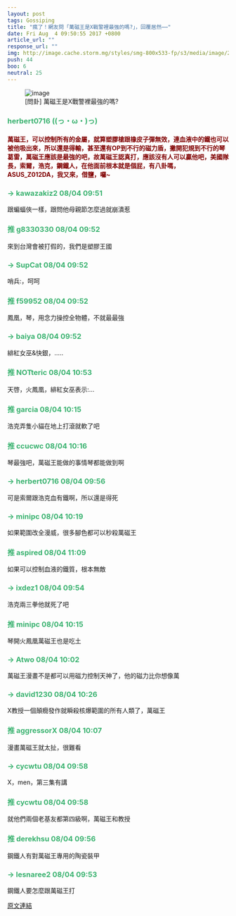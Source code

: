 ```yaml
---
layout: post
tags: Gossiping
title: "瘋了！網友問「萬磁王是X戰警裡最強的嗎?」，回覆居然⋯⋯"
date: Fri Aug  4 09:50:55 2017 +0800
article_url: ""
response_url: ""
img: http://image.cache.storm.mg/styles/smg-800x533-fp/s3/media/image/2017/01/20/20170120-030139_U7533_M240358_18e7.jpg?itok=p4rma0yt
push: 44
boo: 6
neutral: 25
---
```


<figure>
<img src="http://image.cache.storm.mg/styles/smg-800x533-fp/s3/media/image/2017/01/20/20170120-030139_U7533_M240358_18e7.jpg?itok=p4rma0yt" alt="image">
<figcaption>
[問卦] 萬磁王是X戰警裡最強的嗎?
</figcaption>
</figure>



<h3 style="color:MediumSeaGreen;">herbert0716 ((っ・ω・)っ)</h3>

<h4 style="color:Maroon;">萬磁王，可以控制所有的金屬，就算塑膠槍跟橡皮子彈無效，連血液中的鐵也可以被他吸出來，所以還是得輸，甚至還有OP到不行的磁力盾，撇開犯規到不行的琴葛雷，萬磁王應該是最強的吧，故萬磁王認真打，應該沒有人可以贏他吧，美國隊長，索爾，浩克，鋼鐵人，在他面前根本就是個屁，有八卦嗎，ASUS_Z012DA，我又來，借鹽，囉~</h4>

<h3 style="color:MediumSeaGreen;">→ kawazakiz2 08/04 09:51</h3>

<p>跟蝙蝠俠一樣，跟問他母親節怎麼過就崩潰惹</p>

<h3 style="color:MediumSeaGreen;">推 g8330330 08/04 09:52</h3>

<p>來到台灣會被打假的，我們是塑膠王國</p>

<h3 style="color:MediumSeaGreen;">→ SupCat 08/04 09:52</h3>

<p>哨兵:，呵呵</p>

<h3 style="color:MediumSeaGreen;">推 f59952 08/04 09:52</h3>

<p>鳳凰，琴，用念力操控全物體，不就最最強</p>

<h3 style="color:MediumSeaGreen;">→ baiya 08/04 09:52</h3>

<p>緋紅女巫&快銀，.....</p>

<h3 style="color:MediumSeaGreen;">推 NOTteric 08/04 10:53</h3>

<p>天啓，火鳳凰，緋紅女巫表示:...</p>

<h3 style="color:MediumSeaGreen;">推 garcia 08/04 10:15</h3>

<p>浩克弄隻小貓在地上打滾就軟了吧</p>

<h3 style="color:MediumSeaGreen;">推 ccucwc 08/04 10:16</h3>

<p>琴最強吧，萬磁王能做的事情琴都能做到啊</p>

<h3 style="color:MediumSeaGreen;">→ herbert0716 08/04 09:56</h3>

<p>可是索爾跟浩克血有鐵啊，所以還是得死</p>

<h3 style="color:MediumSeaGreen;">→ minipc 08/04 10:19</h3>

<p>如果範圍改全漫威，很多腳色都可以秒殺萬磁王</p>

<h3 style="color:MediumSeaGreen;">推 aspired 08/04 11:09</h3>

<p>如果可以控制血液的鐵質，根本無敵</p>

<h3 style="color:MediumSeaGreen;">→ ixdez1 08/04 09:54</h3>

<p>浩克兩三拳他就死了吧</p>

<h3 style="color:MediumSeaGreen;">推 minipc 08/04 10:15</h3>

<p>琴開火鳳凰萬磁王也是吃土</p>

<h3 style="color:MediumSeaGreen;">→ Atwo 08/04 10:02</h3>

<p>萬磁王漫畫不是都可以用磁力控制天神了，他的磁力比你想像萬</p>

<h3 style="color:MediumSeaGreen;">→ david1230 08/04 10:26</h3>

<p>X教授一個顛癇發作就瞬殺核爆範圍的所有人類了，萬磁王</p>

<h3 style="color:MediumSeaGreen;">推 aggressorX 08/04 10:07</h3>

<p>漫畫萬磁王就太扯，很難看</p>

<h3 style="color:MediumSeaGreen;">→ cycwtu 08/04 09:58</h3>

<p>X，men，第三集有講</p>

<h3 style="color:MediumSeaGreen;">推 cycwtu 08/04 09:58</h3>

<p>就他們兩個老基友都第四級啊，萬磁王和教授</p>

<h3 style="color:MediumSeaGreen;">推 derekhsu 08/04 09:56</h3>

<p>鋼鐵人有對萬磁王專用的陶瓷裝甲</p>

<h3 style="color:MediumSeaGreen;">→ lesnaree2 08/04 09:53</h3>

<p>鋼鐵人要怎麼跟萬磁王打</p>

<a href = "https://www.ptt.cc/bbs/Gossiping/M.1501811460.A.D25.html">原文連結</a>

